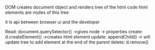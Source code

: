 DOM creates document object and renders tree of the html code
html elements are nodes of this tree



it is api between browser ui and the developer

Read: document.querySelector() ->gives node -> properties
create: d.createElement() ->creates html element
update: appendChild() -> will update tree to add element at the end of the parent
delete: d.remove() 